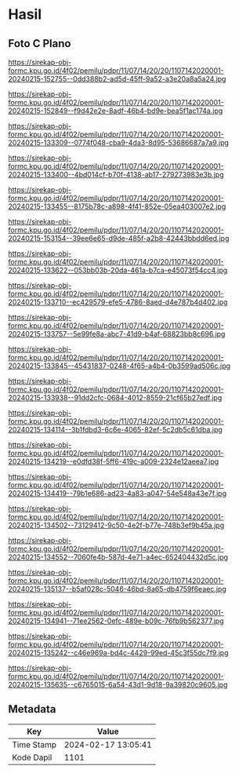 # Hasil

## Foto C Plano

https://sirekap-obj-formc.kpu.go.id/4f02/pemilu/pdpr/11/07/14/20/20/1107142020001-20240215-152755--0dd388b2-ad5d-45ff-9a52-a3e20a8a5a24.jpg

https://sirekap-obj-formc.kpu.go.id/4f02/pemilu/pdpr/11/07/14/20/20/1107142020001-20240215-152849--f9d42e2e-8adf-46b4-bd9e-bea5f1ac174a.jpg

https://sirekap-obj-formc.kpu.go.id/4f02/pemilu/pdpr/11/07/14/20/20/1107142020001-20240215-133309--0774f048-cba9-4da3-8d95-53686687a7a9.jpg

https://sirekap-obj-formc.kpu.go.id/4f02/pemilu/pdpr/11/07/14/20/20/1107142020001-20240215-133400--4bd014cf-b70f-4138-ab17-279273983e3b.jpg

https://sirekap-obj-formc.kpu.go.id/4f02/pemilu/pdpr/11/07/14/20/20/1107142020001-20240215-133455--8175b78c-a898-4f41-852e-05ea403007e2.jpg

https://sirekap-obj-formc.kpu.go.id/4f02/pemilu/pdpr/11/07/14/20/20/1107142020001-20240215-153154--39ee6e65-d9de-485f-a2b8-42443bbdd6ed.jpg

https://sirekap-obj-formc.kpu.go.id/4f02/pemilu/pdpr/11/07/14/20/20/1107142020001-20240215-133622--053bb03b-20da-461a-b7ca-e45073f54cc4.jpg

https://sirekap-obj-formc.kpu.go.id/4f02/pemilu/pdpr/11/07/14/20/20/1107142020001-20240215-133710--ec429579-efe5-4786-8aed-d4e787b4d402.jpg

https://sirekap-obj-formc.kpu.go.id/4f02/pemilu/pdpr/11/07/14/20/20/1107142020001-20240215-133757--5e99fe8a-abc7-41d9-b4af-68823bb8c696.jpg

https://sirekap-obj-formc.kpu.go.id/4f02/pemilu/pdpr/11/07/14/20/20/1107142020001-20240215-133845--45431837-0248-4f65-a4b4-0b3599ad506c.jpg

https://sirekap-obj-formc.kpu.go.id/4f02/pemilu/pdpr/11/07/14/20/20/1107142020001-20240215-133938--91dd2cfc-0684-4012-8559-21cf65b27edf.jpg

https://sirekap-obj-formc.kpu.go.id/4f02/pemilu/pdpr/11/07/14/20/20/1107142020001-20240215-134114--3b1fdbd3-6c6e-4065-82ef-5c2db5c61dba.jpg

https://sirekap-obj-formc.kpu.go.id/4f02/pemilu/pdpr/11/07/14/20/20/1107142020001-20240215-134219--e0dfd38f-5ff6-419c-a009-2324e12aeea7.jpg

https://sirekap-obj-formc.kpu.go.id/4f02/pemilu/pdpr/11/07/14/20/20/1107142020001-20240215-134419--79b1e686-ad23-4a83-a047-54e548a43e7f.jpg

https://sirekap-obj-formc.kpu.go.id/4f02/pemilu/pdpr/11/07/14/20/20/1107142020001-20240215-134502--73129412-9c50-4e2f-b77e-748b3ef9b45a.jpg

https://sirekap-obj-formc.kpu.go.id/4f02/pemilu/pdpr/11/07/14/20/20/1107142020001-20240215-134552--7060fe4b-587d-4e71-a4ec-652404432d5c.jpg

https://sirekap-obj-formc.kpu.go.id/4f02/pemilu/pdpr/11/07/14/20/20/1107142020001-20240215-135137--b5af028c-5046-46bd-8a65-db4759f6eaec.jpg

https://sirekap-obj-formc.kpu.go.id/4f02/pemilu/pdpr/11/07/14/20/20/1107142020001-20240215-134941--71ee2562-0efc-489e-b09c-76fb9b562377.jpg

https://sirekap-obj-formc.kpu.go.id/4f02/pemilu/pdpr/11/07/14/20/20/1107142020001-20240215-135242--c46e969a-bd4c-4429-99ed-45c3f55dc7f9.jpg

https://sirekap-obj-formc.kpu.go.id/4f02/pemilu/pdpr/11/07/14/20/20/1107142020001-20240215-135635--c6765015-6a54-43d1-9d18-9a39820c9605.jpg


## Metadata

| Key        | Value               |
| ---------- | ------------------- |
| Time Stamp | 2024-02-17 13:05:41 |
| Kode Dapil | 1101                |



